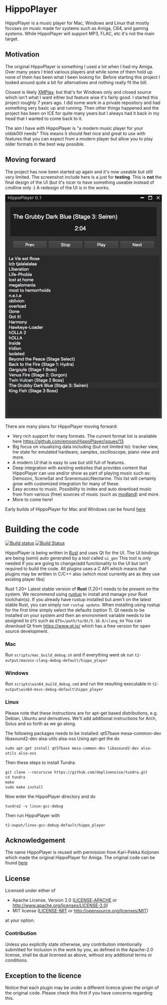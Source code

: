 # HippoPlayer

HippoPlayer is a music player for Mac, Windows and Linux that mostly focuses on music made for systems such as Amiga, C64, and gaming systems. While HippoPlayer will support MP3, FLAC, etc it's not the main target.

## Motivation

The original HippoPlayer is something I used a lot when I had my Amiga. Over many years I tried various players and while some of them hold up none of them has been what I been looking for.
Before starting this project I looked around quite a bit for alternatives and nothing really fit the bill.

Closest is likely [XMPlay](https://www.xmplay.com/), but that's for Windows only and closed source which isn't what I want either but feature wise it's fairly good.
I started this project roughly 7 years ago. I did some work in a private repository and had something very basic up and running. Then other things happened and the project has been on ICE for quite many years but I always had it back in my head that I wanted to come back to it.

The aim I have with HippoPlayer is "a modern music player for your oldsk00l needs" This means it should feel nice and great to use with features that you can expect from a modern player but allow you to play older formats in the best way possible.

## Moving forward

The project has now been started up again and it's now useable but still very limited. The screenshot include here is a just for **testing**. This is **not** the final design of the UI (but it's nicer to have something useable instead of cmdline only :) A redesign of the UI is in the works.

![Screenshot](/bin/hippo_screenshot.png)

There are many plans for HippoPlayer moving forward:

* Very rich support for many formats. The current format list is available here https://github.com/emoon/HippoPlayer/issues/13
* Big focus on visualizing data including (but not limited to): tracker view, hw state for emulated hardware, samples, oscilloscope, piano view and more.
* A modern UI that is easy to use but still full of features.
* Deep integration with existing websites that provides content that HippoPlayer can use and/or show as part of playing music such as: Demozoo, SceneSat and Scenemusic/Nectarine. This list will certainly grow with customized integration for many of these.
* Easy access to music. Possibility to index and auto download music from from various (free) sources of music (such as [modland](ftp.modland.com)) and more.
* More to come here!

Early builds of HippoPlayer for Mac and Windows can be found [here](http://hippoplayer.s3.eu-west-3.amazonaws.com/list.html?sort=lastmod&sortdir=desc)

# Building the code

[![Build status](https://ci.appveyor.com/api/projects/status/q8b0avg6trjk8xv1?svg=true)](https://ci.appveyor.com/project/emoon/hippoplayer)
[![Build Status](https://travis-ci.org/emoon/HippoPlayer.svg?branch=master)](https://travis-ci.org/emoon/HippoPlayer)

HippoPlayer is being written in [Rust](https://www.rust-lang.org) and uses Qt for the UI. The UI bindings are being (semi) auto generated by a tool called `ui_gen` This tool is only needed if you are going to change/add functionality to the UI but isn't required to build the code.
All plugins uses a C API which means that plugins may be written in C/C++ also (which most currently are as they use existing player libs)

Rust 1.20+ Latest stable version of **Rust** (1.20+) needs to be present on the system. We recommend using [rustup](https://www.rustup.rs/) to install and manage your Rust toolchain(s). If you already have rustup installed but aren't on the latest stable Rust, you can simply run `rustup update`. When installing using rustup for the first time simply select the defaults (option 1).
Qt needs to be installed on your system and then an environment variable needs to be assigned to `QT5` such as `QT5=/path/to/Qt/5.10.0/clang_64` You can download Qt from https://www.qt.io/ which has a free version for open source development.

### Mac

Run `scripts/mac_build_debug.sh` and if everything went ok run `t2-output/macosx-clang-debug-default/hippo_player`

### Windows

Run `scripts\win64_build_debug.cmd` and run the resulting executable in `t2-output\win64-msvc-debug-default\hippo_player`

### Linux

Please note that these instructions are for apt-get based distributions, e.g. Debian, Ubuntu and derivatives. We'll add additional instructions for Arch, Solus and so forth as we go along.

The following packages needs to be installed: qt57base mesa-common-dev libasound2-dev alsa-utils alsa-oss
Using apt-get the do

```
sudo apt-get install qt57base mesa-common-dev libasound2-dev alsa-utils alsa-oss
```

Then these steps to install Tundra:

```
git clone --recursive https://github.com/deplinenoise/tundra.git
cd tundra
make
sudo make install
```

Now enter the HippoPlayer directory and do

```
tundra2 -v linux-gcc-debug
```

Then run HippoPlayer with

```
t2-ouput/linux-gcc-debug-default/hippo_player
```

## Acknowledgement

The name HippoPlayer is reused with permission from Kari-Pekka Koljonen which made the original HippoPlayer for Amiga. The original code can be found [here](https://github.com/koobo/HippoPlayer)

## License

Licensed under either of

 * Apache License, Version 2.0 ([LICENSE-APACHE](LICENSE-APACHE) or http://www.apache.org/licenses/LICENSE-2.0)
 * MIT license ([LICENSE-MIT](LICENSE-MIT) or http://opensource.org/licenses/MIT)

at your option.

### Contribution

Unless you explicitly state otherwise, any contribution intentionally submitted for inclusion in the work by you, as defined in the Apache-2.0 license, shall be dual licensed as above, without any additional terms or conditions.

## Exception to the licence

Notice that each plugin may be under a different licence given the origin of the original code. Please check this first if you have concerns regarding this.
